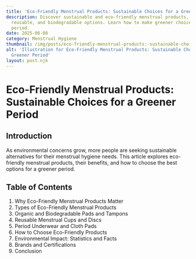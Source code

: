 ```yaml
---
title: 'Eco-Friendly Menstrual Products: Sustainable Choices for a Greener Period'
description: Discover sustainable and eco-friendly menstrual products, including organic,
  reusable, and biodegradable options. Learn how to make greener choices for your
  period.
date: 2025-06-08
category: Menstrual Hygiene
thumbnail: /img/posts/eco-friendly-menstrual-products:-sustainable-choices-for-a-greener-period.webp
alt: 'Illustration for Eco-Friendly Menstrual Products: Sustainable Choices for a
  Greener Period'
layout: post.njk
---
```


# Eco-Friendly Menstrual Products: Sustainable Choices for a Greener Period

## Introduction
As environmental concerns grow, more people are seeking sustainable alternatives for their menstrual hygiene needs. This article explores eco-friendly menstrual products, their benefits, and how to choose the best options for a greener period.

## Table of Contents
1. Why Eco-Friendly Menstrual Products Matter
2. Types of Eco-Friendly Menstrual Products
3. Organic and Biodegradable Pads and Tampons
4. Reusable Menstrual Cups and Discs
5. Period Underwear and Cloth Pads
6. How to Choose Eco-Friendly Products
7. Environmental Impact: Statistics and Facts
8. Brands and Certifications
9. Conclusion

<!-- Article content will be expanded to reach 2000+ words in the next steps --> 